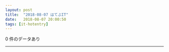 ```yaml
---
layout: post
title:  "2018-08-07 はてぶIT"
date:   2018-08-07 20:00:50
tags: [it-hotentry]
---
```

0 件のデータあり

<hr>

